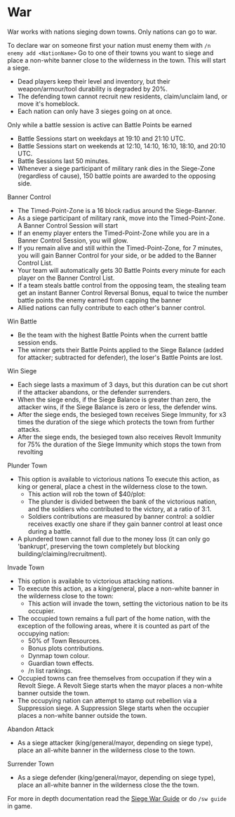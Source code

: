 # War

War works with nations sieging down towns. Only nations can go to war.

To declare war on someone first your nation must enemy them with `/n enemy add <NationName>`
Go to one of their towns you want to siege and place a non-white banner close to the wilderness in the town. This will start a siege. 
  - Dead players keep their level and inventory, but their weapon/armour/tool durability is degraded by 20%.
  - The defending town cannot recruit new residents, claim/unclaim land, or move it's homeblock.
  - Each nation can only have 3 sieges going on at once.

Only while a battle session is active can Battle Points be earned
  - Battle Sessions start on weekdays at 19:10 and 21:10 UTC.
  - Battle Sessions start on weekends at 12:10, 14:10, 16:10, 18:10, and 20:10 UTC.
  - Battle Sessions last 50 minutes.
  - Whenever a siege participant of military rank dies in the Siege-Zone (regardless of cause), 150 battle points are awarded to the opposing side.

Banner Control
  - The Timed-Point-Zone is a 16 block radius around the Siege-Banner.
  - As a siege participant of military rank, move into the Timed-Point-Zone. A Banner Control Session will start
  - If an enemy player enters the Timed-Point-Zone while you are in a Banner Control Session, you will glow.
  - If you remain alive and still within the Timed-Point-Zone, for 7 minutes, you will gain Banner Control for your side, or be added to the Banner Control List.
  - Your team will automatically gets 30 Battle Points every minute for each player on the Banner Control List.
  - If a team steals battle control from the opposing team, the stealing team get an instant Banner Control Reversal Bonus, equal to twice the number battle points the enemy earned from capping the banner
  - Allied nations can fully contribute to each other's banner control.

Win Battle
  - Be the team with the highest Battle Points when the current battle session ends.
  - The winner gets their Battle Points applied to the Siege Balance (added for attacker; subtracted for defender), the loser's Battle Points are lost.

Win Siege
  - Each siege lasts a maximum of 3 days, but this duration can be cut short if the attacker abandons, or the defender surrenders.
  - When the siege ends, if the Siege Balance is greater than zero, the attacker wins, if the Siege Balance is zero or less, the defender wins.
  - After the siege ends, the besieged town receives Siege Immunity, for x3 times the duration of the siege which protects the town from further attacks.
  - After the siege ends, the besieged town also receives Revolt Immunity for 75% the duration of the Siege Immunity which stops the town from revolting

Plunder Town
  - This option is available to victorious nations
  To execute this action, as king or general, place a chest in the wilderness close to the town.
    - This action will rob the town of $40/plot:
    - The plunder is divided between the bank of the victorious nation, and the soldiers who contributed to the victory, at a ratio of 3:1.
    - Soldiers contributions are measured by banner control: a soldier receives exactly one share if they gain banner control at least once during a battle.
  - A plundered town cannot fall due to the money loss (it can only go 'bankrupt', preserving the town completely but blocking building/claiming/recruitment).

Invade Town
  - This option is available to victorious attacking nations.
  - To execute this action, as a king/general, place a non-white banner in the wilderness close to the town:
    - This action will invade the town, setting the victorious nation to be its occupier.
  - The occupied town remains a full part of the home nation, with the exception of the following areas, where it is counted as part of the occupying nation:
    - 50% of Town Resources.
    - Bonus plots contributions.
    - Dynmap town colour.
    - Guardian town effects.
    - /n list rankings.
  -  Occupied towns can free themselves from occupation if they win a Revolt Siege. A Revolt Siege starts when the mayor places a non-white banner outside the town.
  - The occupying nation can attempt to stamp out rebellion via a Suppression siege. A Suppression SIege starts when the occupier places a non-white banner outside the town.

Abandon Attack
  - As a siege attacker (king/general/mayor, depending on siege type), place an all-white banner in the wilderness close to the town.

Surrender Town
  - As a siege defender (king/general/mayor, depending on siege type), place an all-white banner in the wilderness close the the town.

For more in depth documentation read the [Siege War Guide](https://github.com/TownyAdvanced/SiegeWar/wiki/Siege-War-User-Guide) or do `/sw guide` in game.
